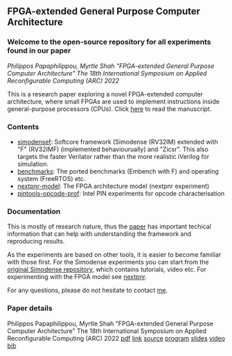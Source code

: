 ## FPGA-extended General Purpose Computer Architecture

### Welcome to the open-source repository for all experiments found in our paper

_Philippos Papaphilippou, Myrtle Shah "FPGA-extended General Purpose Computer Architecture" The 18th International Symposium on Applied Reconfigurable Computing (ARC) 2022_

This is a research paper exploring a novel FPGA-extended computer architecture, where small FPGAs are used to implement instructions inside general-purpose processors (CPUs). Click [here](https://arxiv.org/pdf/2203.10359.pdf) to read the manuscript.

### Contents

- [simodensef](https://github.com/pphilippos/fpga-ext-arch/tree/main/simodensef): Softcore framework (Simodense (RV32IM) extended with "F" (RV32IMF) (implemented behaviourually) and "Zicsr". This also targets the faster Verilator rather than the more realistic iVerilog for simulation.
- [benchmarks](https://github.com/pphilippos/fpga-ext-arch/tree/main/benchmarks): The ported benchmarks (Embench with F) and operating system (FreeRTOS) etc.
- [nextpnr-model](https://github.com/pphilippos/fpga-ext-arch/tree/main/nextpnr-model): The FPGA architecture model (nextpnr experiment)
- [pintools-opcode-prof](https://github.com/pphilippos/fpga-ext-arch/tree/main/pintools-opcode-prof): Intel PIN experiments for opcode characterisation


### Documentation

This is mostly of research nature, thus the [paper](https://arxiv.org/pdf/2203.10359.pdf) has important techical information that can help with understanding the framework and reproducing results.

As the experiments are based on other tools, it is easier to become familiar with those first. For the Simodense experiments you can start from the [original Simodense repository](https://github.com/pphilippos/simodense), which contains tutorials, video etc. For experimenting with the FPGA model see [nextpnr](https://github.com/YosysHQ/nextpnr).

For any questions, please do not hesitate to contact [me](https://philippos.info).

### Paper details

Philippos Papaphilippou, Myrtle Shah "FPGA-extended General Purpose Computer Architecture" The 18th International Symposium on Applied Reconfigurable Computing (ARC) 2022 [pdf](https://arxiv.org/pdf/2203.10359.pdf) [link](https://doi.org/10.1007/978-3-031-19983-7_7) [source](https://github.com/pphilippos/fpga-ext-arch) [program](https://nicsefc.ee.tsinghua.edu.cn/detail.html?id=1030) [slides](https://www.researchgate.net/publication/363652284_FPGA-extended_General_Purpose_Computer_Architecture_slides) [video](https://youtu.be/B-UI6G1Cws8) [bib](http://philippos.info/papers/fpgaext.bib) 
